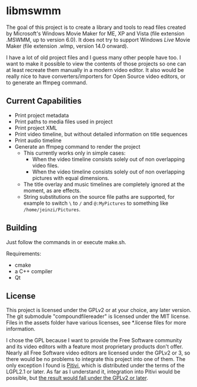 # libmswmm
The goal of this project is to create a library and tools to read files created by Microsoft's Windows Movie Maker for ME, XP and Vista (file extension .MSWMM, up to version 6.0). It does not try to support Windows *Live* Movie Maker (file extension .wlmp, version 14.0 onward).

I have a lot of old project files and I guess many other people have too. I want to make it possible to view the contents of those projects so one can at least recreate them manually in a modern video editor. It also would be really nice to have converters/importers for Open Source video editors, or to generate an ffmpeg command.

## Current Capabilities
- Print project metadata
- Print paths to media files used in project
- Print project XML
- Print video timeline, but without detailed information on title sequences
- Print audio timeline
- Generate an ffmpeg command to render the project
  - This currently works only in simple cases:
    - When the video timeline consists solely out of non overlapping video files.
    - When the video timeline consists solely out of non overlapping pictures with equal dimensions.
  - The title overlay and music timelines are completely ignored at the moment, as are effects.
  - String substitutions on the source file paths are supported, for example to switch `\` to `/` and `@:MyPictures` to something like `/home/jeinzi/Pictures`.

## Building
Just follow the commands in or execute make.sh.

Requirements:
- cmake
- a C++ compiler
- Qt

## License
This project is licensed under the GPLv2 or at your choice, any later version. The git submodule "compoundfilereader" is licensed under the MIT license. Files in the assets folder have various licenses, see *.license files for more information.

I chose the GPL because I want to provide the Free Software community and its video editors with a feature most proprietary products don't offer.
Nearly all Free Software video editors are licensed under the GPLv2 or 3, so there would be no problems to integrate this project into one of them. The only exception I found is [Pitivi](https://gitlab.gnome.org/GNOME/pitivi), which is distributed under the terms of the LGPL2.1 or later. As far as I understand it, integration into Pitivi would be possible, but [the result would fall under the GPLv2 or later](https://www.gnu.org/licenses/gpl-faq.html#AllCompatibility).
